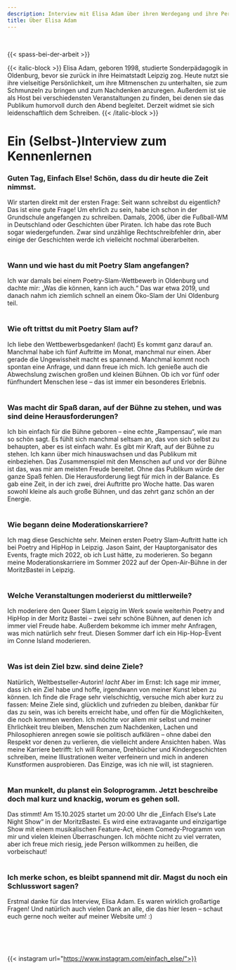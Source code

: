 ```yaml
---
description: Interview mit Elisa Adam über ihren Werdegang und ihre Person.
title: Über Elisa Adam
---
```

</br>

{{< spass-bei-der-arbeit >}}

{{< italic-block >}}
Elisa Adam, geboren 1998, studierte Sonderpädagogik in Oldenburg, bevor sie zurück in ihre Heimatstadt Leipzig zog.
Heute nutzt sie ihre vielseitige Persönlichkeit, um ihre Mitmenschen zu unterhalten, sie zum Schmunzeln zu bringen und zum Nachdenken anzuregen. 
Außerdem ist sie als Host bei verschiedensten Veranstaltungen zu finden, bei denen sie das Publikum humorvoll durch den Abend begleitet.
Derzeit widmet sie sich leidenschaftlich dem Schreiben.
{{< /italic-block >}}

# Ein (Selbst-)Interview zum Kennenlernen

### Guten Tag, Einfach Else! Schön, dass du dir heute die Zeit nimmst.
Wir starten direkt mit der ersten Frage: Seit wann schreibst du eigentlich? Das ist eine gute Frage! Um ehrlich zu sein, habe ich schon in der Grundschule angefangen zu schreiben.
Damals, 2006, über die Fußball-WM in Deutschland oder Geschichten über Piraten. Ich habe das rote Buch sogar wiedergefunden.
Zwar sind unzählige Rechtschreibfehler drin, aber einige der Geschichten werde ich vielleicht nochmal überarbeiten.
</br>
</br>

### Wann und wie hast du mit Poetry Slam angefangen?
Ich war damals bei einem Poetry-Slam-Wettbewerb in Oldenburg und dachte mir: „Was die können, kann ich auch.“
Das war etwa 2019, und danach nahm ich ziemlich schnell an einem Öko-Slam der Uni Oldenburg teil.
</br>
</br>

### Wie oft trittst du mit Poetry Slam auf?
Ich liebe den Wettbewerbsgedanken! (lacht) Es kommt ganz darauf an.
Manchmal habe ich fünf Auftritte im Monat, manchmal nur einen.
Aber gerade die Ungewissheit macht es spannend. Manchmal kommt noch spontan eine Anfrage, und dann freue ich mich. Ich genieße auch die Abwechslung zwischen großen und kleinen Bühnen. Ob ich vor fünf oder fünfhundert Menschen lese – das ist immer ein besonderes Erlebnis.
</br>
</br>

### Was macht dir Spaß daran, auf der Bühne zu stehen, und was sind deine Herausforderungen?
Ich bin einfach für die Bühne geboren – eine echte „Rampensau“, wie man so schön sagt.
Es fühlt sich manchmal seltsam an, das von sich selbst zu behaupten, aber es ist einfach wahr.
Es gibt mir Kraft, auf der Bühne zu stehen.
Ich kann über mich hinauswachsen und das Publikum mit einbeziehen. Das Zusammenspiel mit den Menschen auf und vor der Bühne ist das, was mir am meisten Freude bereitet. Ohne das Publikum würde der ganze Spaß fehlen. Die Herausforderung liegt für mich in der Balance. Es gab eine Zeit, in der ich zwei, drei Auftritte pro Woche hatte. Das waren sowohl kleine als auch große Bühnen, und das zehrt ganz schön an der Energie.
</br>
</br>

### Wie begann deine Moderationskarriere?
Ich mag diese Geschichte sehr. Meinen ersten Poetry Slam-Auftritt hatte ich bei Poetry and HipHop in Leipzig.
Jason Saint, der Hauptorganisator des Events, fragte mich 2022, ob ich Lust hätte, zu moderieren.
So begann meine Moderationskarriere im Sommer 2022 auf der Open-Air-Bühne in der MoritzBastei in Leipzig.
</br>
</br>

### Welche Veranstaltungen moderierst du mittlerweile?
Ich moderiere den Queer Slam Leipzig im Werk sowie weiterhin Poetry and HipHop in der Moritz Bastei – zwei sehr schöne Bühnen, auf denen ich immer viel Freude habe.
Außerdem bekomme ich immer mehr Anfragen, was mich natürlich sehr freut.
Diesen Sommer darf ich ein Hip-Hop-Event im Conne Island moderieren.
</br>
</br>

### Was ist dein Ziel bzw. sind deine Ziele?
Natürlich, Weltbestseller-Autorin! *lacht*
Aber im Ernst: Ich sage mir immer, dass ich ein Ziel habe und hoffe, irgendwann von meiner Kunst leben zu können. Ich finde die Frage sehr vielschichtig, versuche mich aber kurz zu fassen:
Meine Ziele sind, glücklich und zufrieden zu bleiben, dankbar für das zu sein, was ich bereits erreicht habe, und offen für die Möglichkeiten, die noch kommen werden.
Ich möchte vor allem mir selbst und meiner Ehrlichkeit treu bleiben, Menschen zum Nachdenken, Lachen und Philosophieren anregen sowie sie politisch aufklären – ohne dabei den Respekt vor denen zu verlieren, die vielleicht andere Ansichten haben.
Was meine Karriere betrifft: Ich will Romane, Drehbücher und Kindergeschichten schreiben, meine Illustrationen weiter verfeinern und mich in anderen Kunstformen ausprobieren. Das Einzige, was ich nie will, ist stagnieren.
</br>
</br>

### Man munkelt, du planst ein Soloprogramm. Jetzt beschreibe doch mal kurz und knackig, worum es gehen soll.
Das stimmt! Am 15.10.2025 startet um 20:00 Uhr die „Einfach Else‘s Late Night Show“ in der MoritzBastei.
Es wird eine extravagante und einzigartige Show mit einem musikalischen Feature-Act, einem Comedy-Programm von mir und vielen kleinen Überraschungen.
Ich möchte nicht zu viel verraten, aber ich freue mich riesig, jede Person willkommen zu heißen, die vorbeischaut!
</br>
</br>

### Ich merke schon, es bleibt spannend mit dir. Magst du noch ein Schlusswort sagen?
Erstmal danke für das Interview, Elisa Adam. Es waren wirklich großartige Fragen! Und natürlich auch vielen Dank an alle, die das hier lesen – schaut euch gerne noch weiter auf meiner Website um! :)
</br>
</br>

</br>
</br>

{{< instagram url="https://www.instagram.com/einfach_else/">}}
